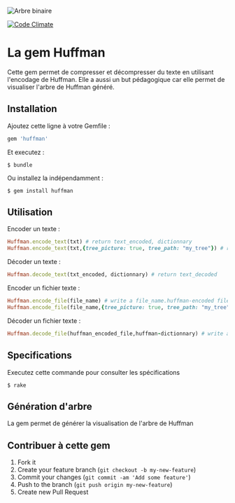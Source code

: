 ![Arbre binaire](http://www.mathworks.com/matlabcentral/fx_files/33212/1/huffman.png)

[![Code Climate](https://codeclimate.com/repos/52c06ecae30ba036eb00347b/badges/adbbcd5f91fb73caf186/gpa.png)](https://codeclimate.com/repos/52c06ecae30ba036eb00347b/feed)

# La gem Huffman

Cette gem permet de compresser et décompresser du texte en utilisant l'encodage de Huffman.
Elle a aussi un but pédagogique car elle permet de visualiser l'arbre de Huffman généré.

## Installation

Ajoutez cette ligne à votre Gemfile :

```ruby
gem 'huffman'
```

Et executez :

    $ bundle

Ou installez la indépendamment :

    $ gem install huffman

## Utilisation


Encoder un texte :

```ruby
Huffman.encode_text(txt) # return text_encoded, dictionnary
Huffman.encode_text(txt,{tree_picture: true, tree_path: "my_tree"}) # return text_encoded, dictionnary and build a png tree picture
```

    
Décoder un texte :
```ruby
Huffman.decode_text(txt_encoded, dictionnary) # return text_decoded
```

Encoder un fichier texte :
```ruby
Huffman.encode_file(file_name) # write a file_name.huffman-encoded file and a file_name.huffman-dictionnary
Huffman.encode_file(file_name,{tree_picture: true, tree_path: "my_tree"}) # write a file_name.huffman-encoded file and a file_name.huffman-dictionnary and generate a png tree picture
```

Décoder un fichier texte :
```ruby
Huffman.decode_file(huffman_encoded_file,huffman-dictionnary) # write a huffman-encoded-back-to-original file
```

## Specifications

Executez cette commande pour consulter les spécifications

    $ rake


## Génération d'arbre

La gem permet de générer la visualisation de l'arbre de Huffman 



## Contribuer à cette gem

1. Fork it
2. Create your feature branch (`git checkout -b my-new-feature`)
3. Commit your changes (`git commit -am 'Add some feature'`)
4. Push to the branch (`git push origin my-new-feature`)
5. Create new Pull Request
